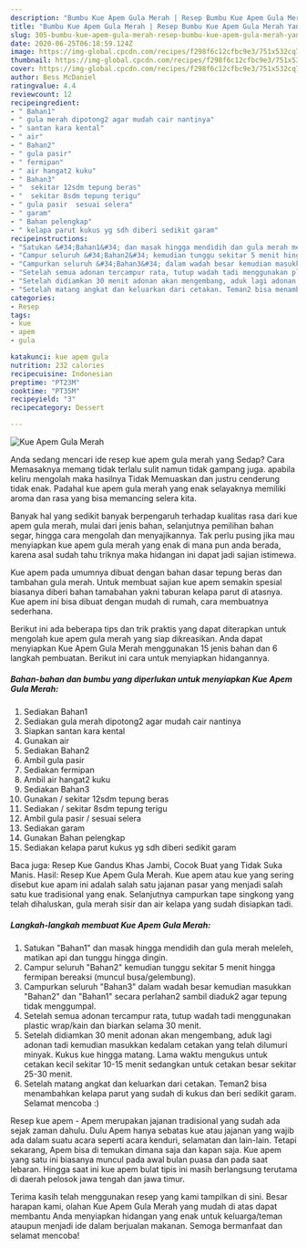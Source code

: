 ```yaml
---
description: "Bumbu Kue Apem Gula Merah | Resep Bumbu Kue Apem Gula Merah Yang Sempurna"
title: "Bumbu Kue Apem Gula Merah | Resep Bumbu Kue Apem Gula Merah Yang Sempurna"
slug: 305-bumbu-kue-apem-gula-merah-resep-bumbu-kue-apem-gula-merah-yang-sempurna
date: 2020-06-25T06:18:59.124Z
image: https://img-global.cpcdn.com/recipes/f298f6c12cfbc9e3/751x532cq70/kue-apem-gula-merah-foto-resep-utama.jpg
thumbnail: https://img-global.cpcdn.com/recipes/f298f6c12cfbc9e3/751x532cq70/kue-apem-gula-merah-foto-resep-utama.jpg
cover: https://img-global.cpcdn.com/recipes/f298f6c12cfbc9e3/751x532cq70/kue-apem-gula-merah-foto-resep-utama.jpg
author: Bess McDaniel
ratingvalue: 4.4
reviewcount: 12
recipeingredient:
- " Bahan1"
- " gula merah dipotong2 agar mudah cair nantinya"
- " santan kara kental"
- " air"
- " Bahan2"
- " gula pasir"
- " fermipan"
- " air hangat2 kuku"
- " Bahan3"
- "  sekitar 12sdm tepung beras"
- "  sekitar 8sdm tepung terigu"
- " gula pasir  sesuai selera"
- " garam"
- " Bahan pelengkap"
- " kelapa parut kukus yg sdh diberi sedikit garam"
recipeinstructions:
- "Satukan &#34;Bahan1&#34; dan masak hingga mendidih dan gula merah meleleh, matikan api dan tunggu hingga dingin."
- "Campur seluruh &#34;Bahan2&#34; kemudian tunggu sekitar 5 menit hingga fermipan bereaksi (muncul busa/gelembung)."
- "Campurkan seluruh &#34;Bahan3&#34; dalam wadah besar kemudian masukkan &#34;Bahan2&#34; dan &#34;Bahan1&#34; secara perlahan2 sambil diaduk2 agar tepung tidak menggumpal."
- "Setelah semua adonan tercampur rata, tutup wadah tadi menggunakan plastic wrap/kain dan biarkan selama 30 menit."
- "Setelah didiamkan 30 menit adonan akan mengembang, aduk lagi adonan tadi kemudian masukkan kedalam cetakan yang telah dilumuri minyak. Kukus kue hingga matang. Lama waktu mengukus untuk cetakan kecil sekitar 10-15 menit sedangkan untuk cetakan besar sekitar 25-30 menit."
- "Setelah matang angkat dan keluarkan dari cetakan. Teman2 bisa menambahkan kelapa parut yang sudah di kukus dan beri sedikit garam. Selamat mencoba :)"
categories:
- Resep
tags:
- kue
- apem
- gula

katakunci: kue apem gula 
nutrition: 232 calories
recipecuisine: Indonesian
preptime: "PT23M"
cooktime: "PT35M"
recipeyield: "3"
recipecategory: Dessert

---
```



![Kue Apem Gula Merah](https://img-global.cpcdn.com/recipes/f298f6c12cfbc9e3/751x532cq70/kue-apem-gula-merah-foto-resep-utama.jpg)

Anda sedang mencari ide resep kue apem gula merah yang Sedap? Cara Memasaknya memang tidak terlalu sulit namun tidak gampang juga. apabila keliru mengolah maka hasilnya Tidak Memuaskan dan justru cenderung tidak enak. Padahal kue apem gula merah yang enak selayaknya memiliki aroma dan rasa yang bisa memancing selera kita.

Banyak hal yang sedikit banyak berpengaruh terhadap kualitas rasa dari kue apem gula merah, mulai dari jenis bahan, selanjutnya pemilihan bahan segar, hingga cara mengolah dan menyajikannya. Tak perlu pusing jika mau menyiapkan kue apem gula merah yang enak di mana pun anda berada, karena asal sudah tahu triknya maka hidangan ini dapat jadi sajian istimewa.

Kue apem pada umumnya dibuat dengan bahan dasar tepung beras dan tambahan gula merah. Untuk membuat sajian kue apem semakin spesial biasanya diberi bahan tamabahan yakni taburan kelapa parut di atasnya. Kue apem ini bisa dibuat dengan mudah di rumah, cara membuatnya sederhana.


Berikut ini ada beberapa tips dan trik praktis yang dapat diterapkan untuk mengolah kue apem gula merah yang siap dikreasikan. Anda dapat menyiapkan Kue Apem Gula Merah menggunakan 15 jenis bahan dan 6 langkah pembuatan. Berikut ini cara untuk menyiapkan hidangannya.

<!--inarticleads1-->

##### Bahan-bahan dan bumbu yang diperlukan untuk menyiapkan Kue Apem Gula Merah:

1. Sediakan  Bahan1
1. Sediakan  gula merah dipotong2 agar mudah cair nantinya
1. Siapkan  santan kara kental
1. Gunakan  air
1. Sediakan  Bahan2
1. Ambil  gula pasir
1. Sediakan  fermipan
1. Ambil  air hangat2 kuku
1. Sediakan  Bahan3
1. Gunakan  / sekitar 12sdm tepung beras
1. Sediakan  / sekitar 8sdm tepung terigu
1. Ambil  gula pasir / sesuai selera
1. Sediakan  garam
1. Gunakan  Bahan pelengkap
1. Sediakan  kelapa parut kukus yg sdh diberi sedikit garam


Baca juga: Resep Kue Gandus Khas Jambi, Cocok Buat yang Tidak Suka Manis. Hasil: Resep Kue Apem Gula Merah. Kue apem atau kue yang sering disebut kue apam ini adalah salah satu jajanan pasar yang menjadi salah satu kue tradisional yang enak. Selanjutnya campurkan tape singkong yang telah dihaluskan, gula merah sisir dan air kelapa yang sudah disiapkan tadi. 

<!--inarticleads2-->

##### Langkah-langkah membuat Kue Apem Gula Merah:

1. Satukan &#34;Bahan1&#34; dan masak hingga mendidih dan gula merah meleleh, matikan api dan tunggu hingga dingin.
1. Campur seluruh &#34;Bahan2&#34; kemudian tunggu sekitar 5 menit hingga fermipan bereaksi (muncul busa/gelembung).
1. Campurkan seluruh &#34;Bahan3&#34; dalam wadah besar kemudian masukkan &#34;Bahan2&#34; dan &#34;Bahan1&#34; secara perlahan2 sambil diaduk2 agar tepung tidak menggumpal.
1. Setelah semua adonan tercampur rata, tutup wadah tadi menggunakan plastic wrap/kain dan biarkan selama 30 menit.
1. Setelah didiamkan 30 menit adonan akan mengembang, aduk lagi adonan tadi kemudian masukkan kedalam cetakan yang telah dilumuri minyak. Kukus kue hingga matang. Lama waktu mengukus untuk cetakan kecil sekitar 10-15 menit sedangkan untuk cetakan besar sekitar 25-30 menit.
1. Setelah matang angkat dan keluarkan dari cetakan. Teman2 bisa menambahkan kelapa parut yang sudah di kukus dan beri sedikit garam. Selamat mencoba :)


Resep kue apem - Apem merupakan jajanan tradisional yang sudah ada sejak zaman dahulu. Dulu Apem hanya sebatas kue atau jajanan yang wajib ada dalam suatu acara seperti acara kenduri, selamatan dan lain-lain. Tetapi sekarang, Apem bisa di temukan dimana saja dan kapan saja. Kue apem yang satu ini biasanya muncul pada awal bulan puasa dan pada saat lebaran. Hingga saat ini kue apem bulat tipis ini masih berlangsung terutama di daerah pelosok jawa tengah dan jawa timur. 

Terima kasih telah menggunakan resep yang kami tampilkan di sini. Besar harapan kami, olahan Kue Apem Gula Merah yang mudah di atas dapat membantu Anda menyiapkan hidangan yang enak untuk keluarga/teman ataupun menjadi ide dalam berjualan makanan. Semoga bermanfaat dan selamat mencoba!
